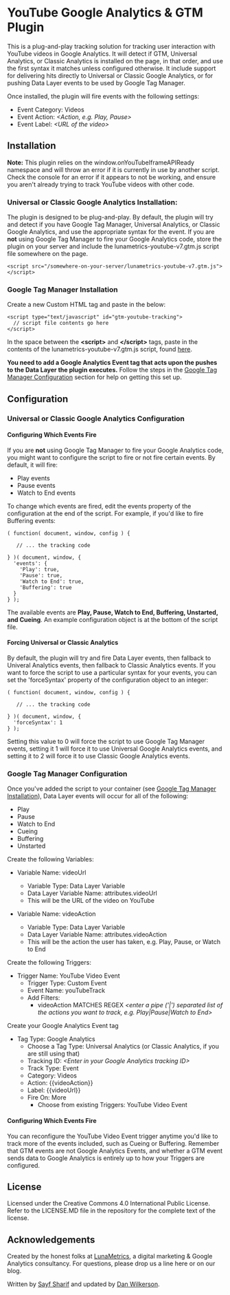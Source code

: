 # YouTube Google Analytics & GTM Plugin

This is a plug-and-play tracking solution for tracking user interaction with YouTube videos in Google Analytics. It will detect if GTM, Universal Analytics, or Classic Analytics is installed on the page, in that order, and use the first syntax it matches unless configured otherwise. It include support for delivering hits directly to Universal or Classic Google Analytics, or for pushing Data Layer events to be used by Google Tag Manager.

Once installed, the plugin will fire events with the following settings:
- Event Category: Videos
- Event Action: *&lt;Action, e.g. Play, Pause&gt;*
- Event Label: *&lt;URL of the video&gt;*

## Installation

**Note:** This plugin relies on the window.onYouTubeIframeAPIReady namespace and will throw an error if it is currently in use by another script. Check the console for an error if it appears to not be working, and ensure you aren't already trying to track YouTube videos with other code.

### Universal or Classic Google Analytics Installation:

The plugin is designed to be plug-and-play. By default, the plugin will try and detect if you have Google Tag Manager, Universal Analytics, or Classic Google Analytics, and use the appropriate syntax for the event. If you are **not** using Google Tag Manager to fire your Google Analytics code, store the plugin on your server and include the lunametrics-youtube-v7.gtm.js script file somewhere on the page.

    <script src="/somewhere-on-your-server/lunametrics-youtube-v7.gtm.js"></script>

### Google Tag Manager Installation
Create a new Custom HTML tag and paste in the below:

    <script type="text/javascript" id="gtm-youtube-tracking">
      // script file contents go here
    </script>

In the space between the **&lt;script&gt;** and **&lt;/script&gt;** tags, paste in the contents of the lunametrics-youtube-v7.gtm.js script, found [here](https://raw.githubusercontent.com/lunametrics/youtube-google-analytics/master/lunametrics-youtube-v7.gtm.js).

**You need to add a Google Analytics Event tag that acts upon the pushes to the Data Layer the plugin executes.** Follow the steps in the [Google Tag Manager Configuration](#google-tag-manager-configuration) section for help on getting this set up.

## Configuration

### Universal or Classic Google Analytics Configuration

#### Configuring Which Events Fire
If you are **not** using Google Tag Manager to fire your Google Analytics code, you might want to configure the script to fire or not fire certain events. By default, it will fire:
- Play events
- Pause events
- Watch to End events

To change which events are fired, edit the events property of the configuration at the end of the script. For example, if you'd like to fire Buffering events:

    ( function( document, window, config ) {
    
       // ... the tracking code

    } )( document, window, {
      'events': {
        'Play': true,
        'Pause': true,
        'Watch to End': true,
        'Buffering': true
      }
    } );

The available events are **Play, Pause, Watch to End, Buffering, Unstarted, and Cueing**. An example configuration object is at the bottom of the script file.

#### Forcing Universal or Classic Analytics

By default, the plugin will try and fire Data Layer events, then fallback to Univeral Analytics events, then fallback to Classic Analytics events. If you want to force the script to use a particular syntax for your events, you can set the 'forceSyntax' property of the configuration object to an integer:
    
    ( function( document, window, config ) {
    
       // ... the tracking code

    } )( document, window, {
      'forceSyntax': 1
    } );

Setting this value to 0 will force the script to use Google Tag Manager events, setting it 1 will force it to use Universal Google Analytics events, and setting it to 2 will force it to use Classic Google Analytics events.

### Google Tag Manager Configuration

Once you've added the script to your container (see [Google Tag Manager Installation](#google-tag-manager-installation)), Data Layer events will occur for all of the following:

- Play
- Pause
- Watch to End
- Cueing
- Buffering
- Unstarted

Create the following Variables:

* Variable Name: videoUrl
    - Variable Type: Data Layer Variable
    - Data Layer Variable Name: attributes.videoUrl
    - This will be the URL of the video on YouTube

* Variable Name: videoAction
    - Variable Type: Data Layer Variable
    - Data Layer Variable Name: attributes.videoAction
    - This will be the action the user has taken, e.g. Play, Pause, or Watch to End

Create the following Triggers:

* Trigger Name: YouTube Video Event
    - Trigger Type: Custom Event
    - Event Name: youTubeTrack
    - Add Filters:
        - videoAction MATCHES REGEX *&lt;enter a pipe ('|') separated list of the actions you want to track, e.g. Play|Pause|Watch to End&gt;*

Create your Google Analytics Event tag

* Tag Type: Google Analytics
    - Choose a Tag Type: Universal Analytics (or Classic Analytics, if you are still using that)
    - Tracking ID: *&lt;Enter in your Google Analytics tracking ID&gt;*
    - Track Type: Event
    - Category: Videos
    - Action: {{videoAction}}
    - Label: {{videoUrl}}
    - Fire On: More
        - Choose from existing Triggers: YouTube Video Event

#### Configuring Which Events Fire

You can reconfigure the YouTube Video Event trigger anytime you'd like to track more of the events included, such as Cueing or Buffering. Remember that GTM events are not Google Analytics Events, and whether a GTM event sends data to Google Analytics is entirely up to how your Triggers are configured.

## License

Licensed under the Creative Commons 4.0 International Public License. Refer to the LICENSE.MD file in the repository for the complete text of the license.

## Acknowledgements

Created by the honest folks at [LunaMetrics](http://www.lunametrics.com/), a digital marketing & Google Analytics consultancy. For questions, please drop us a line here or on our blog.

Written by [Sayf Sharif](https://twitter.com/sayfsharif) and updated by [Dan Wilkerson](https://twitter.com/notdanwilkerson).
